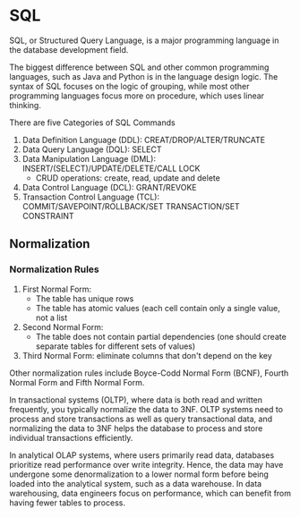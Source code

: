# SQL
SQL, or Structured Query Language, is a major programming language in the database development field.

The biggest difference between SQL and other common programming languages, such as Java and Python is in the language design logic. The syntax of SQL focuses on the logic of grouping, while most other programming languages focus more on procedure, which uses linear thinking.

There are five Categories of SQL Commands

1. Data Definition Language (DDL): CREAT/DROP/ALTER/TRUNCATE
2. Data Query Language (DQL): SELECT
3. Data Manipulation Language (DML): INSERT/(SELECT)/UPDATE/DELETE/CALL LOCK
	- CRUD operations: create, read, update and delete
4. Data Control Language (DCL): GRANT/REVOKE 
5. Transaction Control Language (TCL): COMMIT/SAVEPOINT/ROLLBACK/SET TRANSACTION/SET CONSTRAINT

## Normalization

### Normalization Rules
1. First Normal Form:
	- The table has unique rows
	- The table has atomic values (each cell contain only a single value, not a list
2. Second Normal Form:
	- The table does not contain partial dependencies (one should create separate tables for different sets of values)
3. Third Normal Form: eliminate columns that don't depend on the key

Other normalization rules include Boyce-Codd Normal Form (BCNF), Fourth Normal Form and Fifth Normal Form.

In transactional systems (OLTP), where data is both read and written frequently, you typically normalize the data to 3NF. OLTP systems need to process and store transactions as well as query transactional data, and normalizing the data to 3NF helps the database to process and store individual transactions efficiently.

In analytical OLAP systems, where users primarily read data, databases prioritize read performance over write integrity. Hence, the data may have undergone some denormalization to a lower normal form before being loaded into the analytical system, such as a data warehouse. In data warehousing, data engineers focus on performance, which can benefit from having fewer tables to process.